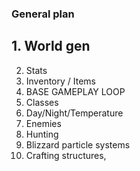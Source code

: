 ### **General plan**
## **1. World gen**
2. Stats
3. Inventory / Items
4. BASE GAMEPLAY LOOP
5. Classes 
6. Day/Night/Temperature
7. Enemies
8. Hunting
9. Blizzard particle systems
10. Crafting structures,
